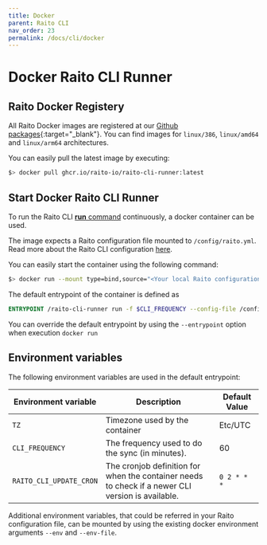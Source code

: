 ```yaml
---
title: Docker
parent: Raito CLI
nav_order: 23
permalink: /docs/cli/docker
---
```

# Docker Raito CLI Runner

## Raito Docker Registery
All Raito Docker images are registered at our [Github packages](https://github.com/raito-io/cli-runner/pkgs/container/raito-cli-runner){:target="_blank"}.
You can find images for `linux/386`, `linux/amd64` and `linux/arm64` architectures.

You can easily pull the latest image by executing:
```bash
$> docker pull ghcr.io/raito-io/raito-cli-runner:latest
```

## Start Docker Raito CLI Runner

To run the Raito CLI [**run** command](/docs/cli/commands) continuously, a docker container can be used.

The image expects a Raito configuration file mounted to `/config/raito.yml`.
Read more about the Raito CLI configuration [here](/docs/cli/configuration).

You can easily start the container using the following command:
```bash
$> docker run --mount type=bind,source="<Your local Raito configuration file>",target="/config/raito.yml",readonly ghcr.io/raito-io/raito-cli-runner:latest
```

The default entrypoint of the container is defined as
```dockerfile
ENTRYPOINT /raito-cli-runner run -f $CLI_FREQUENCY --config-file /config/raito.yml --log-output
```

You can override the default entrypoint by using the `--entrypoint` option when execution `docker run`

## Environment variables
The following environment variables are used in the default entrypoint:

| Environment variable    | Description                                                                              | Default Value   |
|-------------------------|------------------------------------------------------------------------------------------|-----------------|
| `TZ`                    | Timezone used by the container                                                           | Etc/UTC         |
| `CLI_FREQUENCY`         | The frequency used to do the sync (in minutes).                                          | 60              |
| `RAITO_CLI_UPDATE_CRON` | The cronjob definition for when the container needs to check if a newer CLI version is available. | `0 2 * * *`     |

Additional environment variables, that could be referred in your Raito configuration file, can be mounted by using the existing docker environment arguments `--env` and `--env-file`.
